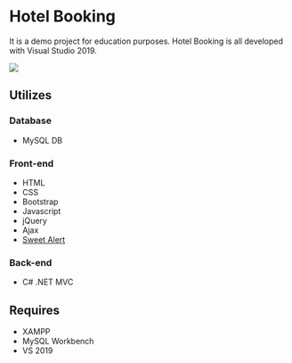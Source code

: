 # Hotel Booking
It is a demo project for education purposes. Hotel Booking is all developed with Visual Studio 2019.

![](https://github.com/niksak89/Hotel-Booking-Site/blob/master/Hotel%20Booking.jpg)


## Utilizes

### Database
* MySQL DB
### Front-end
* HTML
* CSS
* Bootstrap
* Javascript
* jQuery
* Ajax
* [Sweet Alert](https://sweetalert.js.org/)
### Back-end
* C# .NET MVC 
	
## Requires
* XAMPP
* MySQL Workbench
* VS 2019
